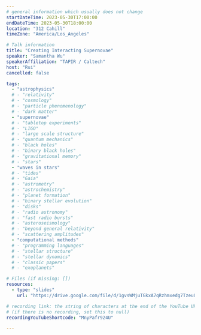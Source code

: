 ```yaml
---
# general information which usually does not change
startDateTime: 2023-05-30T17:00:00
endDateTime: 2023-05-30T18:00:00
location: "312 Cahill"
timeZone: "America/Los_Angeles"

# Talk information
title: "Creating Interacting Supernovae"
speaker: "Samantha Wu"
speakerAffiliation: "TAPIR / Caltech"
host: "Rui"
cancelled: false

tags:
  - "astrophysics"
  # - "relativity"
  # - "cosmology"
  # - "particle phenomenology"
  # - "dark matter"
  - "supernovae"
  # - "tabletop experiments"
  # - "LIGO"
  # - "large scale structure"
  # - "quantum mechanics"
  # - "black holes"
  # - "binary black holes"
  # - "gravitational memory"
  # - "stars"
  - "waves in stars"
  # - "tides"
  # - "Gaia"
  # - "astrometry"
  # - "astrochemistry"
  # - "planet formation"
  # - "binary stellar evolution"
  # - "disks"
  # - "radio astronomy"
  # - "fast radio bursts"
  # - "asteroseismology"
  # - "beyond general relativity"
  # - "scattering amplitudes"
  - "computational methods"
  # - "programming languages"
  # - "stellar structure"
  # - "stellar dynamics"
  # - "classic papers"
  # - "exoplanets"

# Files (if missing: [])
resources:
  - type: "slides"
    url: "https://drive.google.com/file/d/1gvsWMjuTGkxA7qRzhmxedg7TzeuUPOAb/view?usp=drive_link"

# recording link: the string of characters at the end of the YouTube URL
# (if there is no recording, set this to null)
recordingYouTubeShortcode: "MnyPafr924U"

---
```



